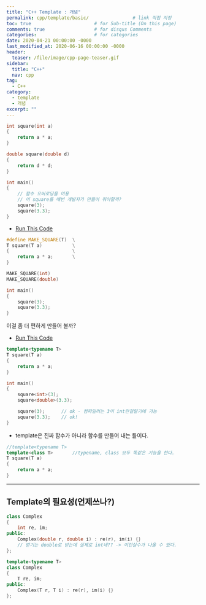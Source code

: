 ```yaml
---
title: "C++ Template : 개념"
permalink: cpp/template/basic/                # link 직접 지정
toc: true                       # for Sub-title (On this page)
comments: true                  # for disqus Comments
categories:                     # for categories
date: 2020-04-21 00:00:00 -0000
last_modified_at: 2020-06-16 00:00:00 -0000
header:
  teaser: /file/image/cpp-page-teaser.gif
sidebar:
  title: "C++"
  nav: cpp
tag:
  - C++
category:
  - template
  - 개념
excerpt: ""
---
```


```cpp
int square(int a)
{
    return a * a;
}

double square(double d)
{
    return d * d;
}

int main()
{
    // 함수 오버로딩을 이용
    // 이 square를 매번 개발자가 만들어 줘야할까?
    square(3);
    square(3.3);
}
```

* [Run This Code](https://ideone.com/VCrC61)

```cpp
#define MAKE_SQUARE(T)  \
T square(T a)           \
{                       \
    return a * a;       \
}                       

MAKE_SQUARE(int)
MAKE_SQUARE(double)

int main()
{
    square(3);
    square(3.3);
}
```

이걸 좀 더 편하게 만들어 볼까?

* [Run This Code](https://ideone.com/SfUMlR)

```cpp
template<typename T>
T square(T a)           
{                       
    return a * a;       
}  

int main()
{
    square<int>(3);
    square<double>(3.3);

    square(3);      // ok - 컴파일러는 3이 int란걸알기에 가능
    square(3.3);    // ok!
}
```

* template은 진짜 함수가 아니라 함수를 만들어 내는 틀이다.

```cpp
//template<typename T>
template<class T>       //typename, class 모두 똑같은 기능을 한다.
T square(T a)           
{                       
    return a * a;       
}  
```

---

## Template의 필요성(언제쓰나?)

```cpp
class Complex
{
    int re, im;
public:
    Complex(double r, double i) : re(r), im(i) {}
    // 받기는 double로 받는데 실제로 int네?? -> 이런실수가 나올 수 있다.
};
```

```cpp
template<typename T>
class Complex
{
    T re, im;
public:
    Complex(T r, T i) : re(r), im(i) {}
};
```